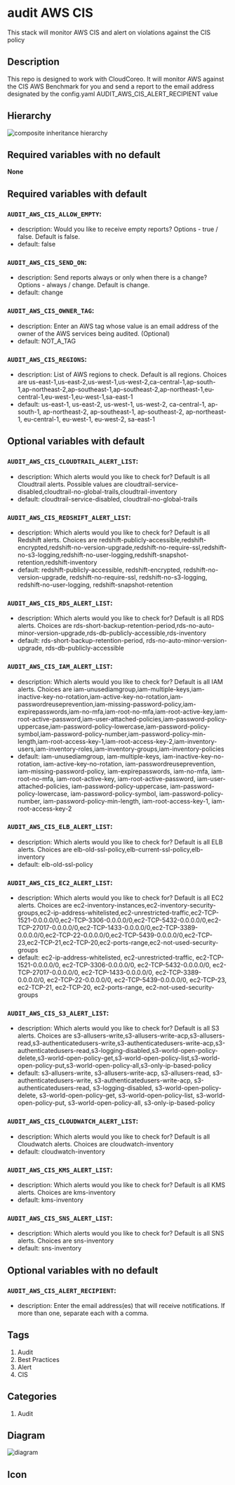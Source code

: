 audit AWS CIS
============================
This stack will monitor AWS CIS and alert on violations against the CIS policy

## Description
This repo is designed to work with CloudCoreo. It will monitor AWS against the CIS AWS Benchmark for you and send a report to the email address designated by the config.yaml AUDIT_AWS_CIS_ALERT_RECIPIENT value

## Hierarchy
![composite inheritance hierarchy](https://raw.githubusercontent.com/CloudCoreo/audit-aws-cis/master/images/hierarchy.png "composite inheritance hierarchy")



## Required variables with no default

**None**


## Required variables with default

### `AUDIT_AWS_CIS_ALLOW_EMPTY`:
  * description: Would you like to receive empty reports? Options - true / false. Default is false.
  * default: false

### `AUDIT_AWS_CIS_SEND_ON`:
  * description: Send reports always or only when there is a change? Options - always / change. Default is change.
  * default: change

### `AUDIT_AWS_CIS_OWNER_TAG`:
  * description: Enter an AWS tag whose value is an email address of the owner of the AWS services being audited. (Optional)
  * default: NOT_A_TAG

### `AUDIT_AWS_CIS_REGIONS`:
  * description: List of AWS regions to check. Default is all regions. Choices are us-east-1,us-east-2,us-west-1,us-west-2,ca-central-1,ap-south-1,ap-northeast-2,ap-southeast-1,ap-southeast-2,ap-northeast-1,eu-central-1,eu-west-1,eu-west-1,sa-east-1
  * default: us-east-1, us-east-2, us-west-1, us-west-2, ca-central-1, ap-south-1, ap-northeast-2, ap-southeast-1, ap-southeast-2, ap-northeast-1, eu-central-1, eu-west-1, eu-west-2, sa-east-1


## Optional variables with default

### `AUDIT_AWS_CIS_CLOUDTRAIL_ALERT_LIST`:
  * description: Which alerts would you like to check for? Default is all Cloudtrail alerts. Possible values are cloudtrail-service-disabled,cloudtrail-no-global-trails,cloudtrail-inventory
  * default: cloudtrail-service-disabled, cloudtrail-no-global-trails

### `AUDIT_AWS_CIS_REDSHIFT_ALERT_LIST`:
  * description: Which alerts would you like to check for? Default is all Redshift alerts. Choices are redshift-publicly-accessible,redshift-encrypted,redshift-no-version-upgrade,redshift-no-require-ssl,redshift-no-s3-logging,redshift-no-user-logging,redshift-snapshot-retention,redshift-inventory
  * default: redshift-publicly-accessible, redshift-encrypted, redshift-no-version-upgrade, redshift-no-require-ssl, redshift-no-s3-logging, redshift-no-user-logging, redshift-snapshot-retention

### `AUDIT_AWS_CIS_RDS_ALERT_LIST`:
  * description: Which alerts would you like to check for? Default is all RDS alerts. Choices are rds-short-backup-retention-period,rds-no-auto-minor-version-upgrade,rds-db-publicly-accessible,rds-inventory
  * default: rds-short-backup-retention-period, rds-no-auto-minor-version-upgrade, rds-db-publicly-accessible

### `AUDIT_AWS_CIS_IAM_ALERT_LIST`:
  * description: Which alerts would you like to check for? Default is all IAM alerts. Choices are iam-unusediamgroup,iam-multiple-keys,iam-inactive-key-no-rotation,iam-active-key-no-rotation,iam-passwordreuseprevention,iam-missing-password-policy,iam-expirepasswords,iam-no-mfa,iam-root-no-mfa,iam-root-active-key,iam-root-active-password,iam-user-attached-policies,iam-password-policy-uppercase,iam-password-policy-lowercase,iam-password-policy-symbol,iam-password-policy-number,iam-password-policy-min-length,iam-root-access-key-1,iam-root-access-key-2,iam-inventory-users,iam-inventory-roles,iam-inventory-groups,iam-inventory-policies
  * default: iam-unusediamgroup, iam-multiple-keys, iam-inactive-key-no-rotation, iam-active-key-no-rotation, iam-passwordreuseprevention, iam-missing-password-policy, iam-expirepasswords, iam-no-mfa, iam-root-no-mfa, iam-root-active-key, iam-root-active-password, iam-user-attached-policies, iam-password-policy-uppercase, iam-password-policy-lowercase, iam-password-policy-symbol, iam-password-policy-number, iam-password-policy-min-length, iam-root-access-key-1, iam-root-access-key-2

### `AUDIT_AWS_CIS_ELB_ALERT_LIST`:
  * description: Which alerts would you like to check for? Default is all ELB alerts. Choices are elb-old-ssl-policy,elb-current-ssl-policy,elb-inventory
  * default: elb-old-ssl-policy

### `AUDIT_AWS_CIS_EC2_ALERT_LIST`:
  * description: Which alerts would you like to check for? Default is all EC2 alerts. Choices are ec2-inventory-instances,ec2-inventory-security-groups,ec2-ip-address-whitelisted,ec2-unrestricted-traffic,ec2-TCP-1521-0.0.0.0/0,ec2-TCP-3306-0.0.0.0/0,ec2-TCP-5432-0.0.0.0/0,ec2-TCP-27017-0.0.0.0/0,ec2-TCP-1433-0.0.0.0/0,ec2-TCP-3389-0.0.0.0/0,ec2-TCP-22-0.0.0.0/0,ec2-TCP-5439-0.0.0.0/0,ec2-TCP-23,ec2-TCP-21,ec2-TCP-20,ec2-ports-range,ec2-not-used-security-groups
  * default: ec2-ip-address-whitelisted, ec2-unrestricted-traffic, ec2-TCP-1521-0.0.0.0/0, ec2-TCP-3306-0.0.0.0/0, ec2-TCP-5432-0.0.0.0/0, ec2-TCP-27017-0.0.0.0/0, ec2-TCP-1433-0.0.0.0/0, ec2-TCP-3389-0.0.0.0/0, ec2-TCP-22-0.0.0.0/0, ec2-TCP-5439-0.0.0.0/0, ec2-TCP-23, ec2-TCP-21, ec2-TCP-20, ec2-ports-range, ec2-not-used-security-groups

### `AUDIT_AWS_CIS_S3_ALERT_LIST`:
  * description: Which alerts would you like to check for? Default is all S3 alerts. Choices are s3-allusers-write,s3-allusers-write-acp,s3-allusers-read,s3-authenticatedusers-write,s3-authenticatedusers-write-acp,s3-authenticatedusers-read,s3-logging-disabled,s3-world-open-policy-delete,s3-world-open-policy-get,s3-world-open-policy-list,s3-world-open-policy-put,s3-world-open-policy-all,s3-only-ip-based-policy
  * default: s3-allusers-write, s3-allusers-write-acp, s3-allusers-read, s3-authenticatedusers-write, s3-authenticatedusers-write-acp, s3-authenticatedusers-read, s3-logging-disabled, s3-world-open-policy-delete, s3-world-open-policy-get, s3-world-open-policy-list, s3-world-open-policy-put, s3-world-open-policy-all, s3-only-ip-based-policy

### `AUDIT_AWS_CIS_CLOUDWATCH_ALERT_LIST`:
  * description: Which alerts would you like to check for? Default is all Cloudwatch alerts. Choices are cloudwatch-inventory
  * default: cloudwatch-inventory

### `AUDIT_AWS_CIS_KMS_ALERT_LIST`:
  * description: Which alerts would you like to check for? Default is all KMS alerts. Choices are kms-inventory
  * default: kms-inventory

### `AUDIT_AWS_CIS_SNS_ALERT_LIST`:
  * description: Which alerts would you like to check for? Default is all SNS alerts. Choices are sns-inventory
  * default: sns-inventory


## Optional variables with no default

### `AUDIT_AWS_CIS_ALERT_RECIPIENT`:
  * description: Enter the email address(es) that will receive notifications. If more than one, separate each with a comma.

## Tags
1. Audit
1. Best Practices
1. Alert
1. CIS

## Categories
1. Audit



## Diagram
![diagram](https://raw.githubusercontent.com/CloudCoreo/audit-aws-cis/master/images/diagram.png "diagram")


## Icon


